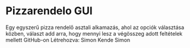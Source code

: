 # Pizzarendelo GUI
Egy egyszerű pizza rendelő asztali alkamazás, ahol az opciók választása közben, választ add arra, hogy mennyi lesz a végösszeg adott feltételek mellett
GitHub-on Létrehozva: Simon Kende Simon
